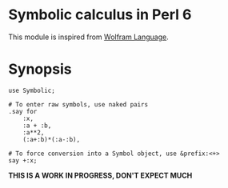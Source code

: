Symbolic calculus in Perl 6
===========================

This module is inspired from [Wolfram Language](http://www.wolfram.com/language/).

# Synopsis

    use Symbolic;

    # To enter raw symbols, use naked pairs
    .say for
        :x,
        :a + :b,
        :a**2,
        (:a+:b)*(:a-:b),

    # To force conversion into a Symbol object, use &prefix:<+>
    say +:x;

**THIS IS A WORK IN PROGRESS, DON'T EXPECT MUCH**


